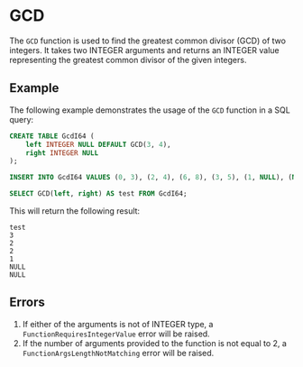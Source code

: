 # GCD

The `GCD` function is used to find the greatest common divisor (GCD) of two integers. It takes two INTEGER arguments and returns an INTEGER value representing the greatest common divisor of the given integers.

## Example
The following example demonstrates the usage of the `GCD` function in a SQL query:

```sql
CREATE TABLE GcdI64 (
    left INTEGER NULL DEFAULT GCD(3, 4),
    right INTEGER NULL
);

INSERT INTO GcdI64 VALUES (0, 3), (2, 4), (6, 8), (3, 5), (1, NULL), (NULL, 1);

SELECT GCD(left, right) AS test FROM GcdI64;
```

This will return the following result:

```
test
3
2
2
1
NULL
NULL
```

## Errors
1. If either of the arguments is not of INTEGER type, a `FunctionRequiresIntegerValue` error will be raised.
2. If the number of arguments provided to the function is not equal to 2, a `FunctionArgsLengthNotMatching` error will be raised.